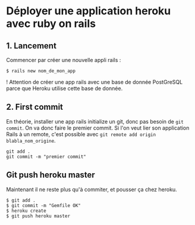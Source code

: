 # Déployer une application heroku avec ruby on rails 

## 1. Lancement
Commencer par créer une nouvelle appli rails : 
```shell
$ rails new nom_de_mon_app
```
! Attention de créer une app rails avec une base de donnée PostGreSQL parce que Heroku utilise cette base de donnée.

## 2. First commit
En théorie, installer une app rails initialize un git, donc pas besoin de `git commit`. On va donc faire le premier commit. Si l'on veut lier son application Rails à un remote, c'est possible avec `git remote add origin blabla_nom_origine`.

```shell
git add .
git commit -m "premier commit"
```

## Git push heroku master
Maintenant il ne reste plus qu'à commiter, et pousser ça chez heroku.
```shell
$ git add .
$ git commit -m "Gemfile OK"
$ heroku create
$ git push heroku master
```